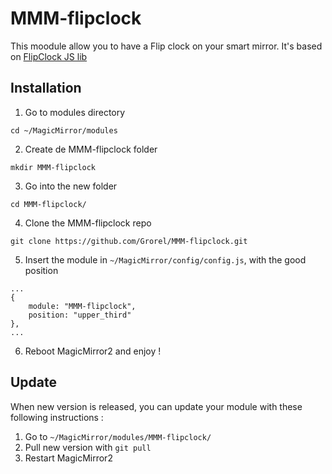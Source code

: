 # MMM-flipclock

This moodule allow you to have a Flip clock on your smart mirror. It's based on [FlipClock JS lib](https://github.com/objectivehtml/FlipClock)


## Installation
1. Go to modules directory

`cd ~/MagicMirror/modules`

2. Create de MMM-flipclock folder

`mkdir MMM-flipclock`

3. Go into the new folder

`cd MMM-flipclock/`

4. Clone the MMM-flipclock repo

`git clone https://github.com/Grorel/MMM-flipclock.git`

5. Insert the module in `~/MagicMirror/config/config.js`, with the good position

```
...
{
	module: "MMM-flipclock",
    position: "upper_third"
},
...
```

6. Reboot MagicMirror2 and enjoy !

## Update
When new version is released, you can update your module with these following instructions :
1. Go to `~/MagicMirror/modules/MMM-flipclock/`
2. Pull new version with `git pull`
3. Restart MagicMirror2





